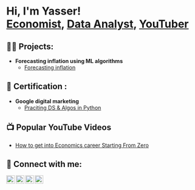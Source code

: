 <h1>Hi, I'm Yasser! <br/> <a href="https://www.linkedin.com/in/yasserelfahli/">Economist</a>, <a href="https://github.com/yassirelfahli">Data Analyst</a>, <a href="https://www.youtube.com/c/yasserelfahli">YouTuber</a></h1>

<h2>👨‍💻 Projects:</h2>

- <b> Forecasting inflation using ML algorithms</b>
  - [Forecasting inflation](https://github.com/yassirelfahli/inflation)
 
<h2>📜 Certification : </h2>

- <b>Google digital marketing</b>
  - [Praciting DS & Algos in Python]()

<h2>📺 Popular YouTube Videos</h2>

- [How to get into Economics career Starting From Zero]()

<h2> 🤳 Connect with me:</h2>

[<img align="left" alt="JoshMadakor | YouTube" width="22px" src="https://cdn.jsdelivr.net/npm/simple-icons@v3/icons/youtube.svg" />][youtube]
[<img align="left" alt="JoshMadakor | Twitter" width="22px" src="https://cdn.jsdelivr.net/npm/simple-icons@v3/icons/twitter.svg" />][twitter]
[<img align="left" alt="JoshMadakor | LinkedIn" width="22px" src="https://cdn.jsdelivr.net/npm/simple-icons@v3/icons/linkedin.svg" />][linkedin]
[<img align="left" alt="JoshMadakor | Instagram" width="22px" src="https://cdn.jsdelivr.net/npm/simple-icons@v3/icons/instagram.svg" />][instagram]

[twitter]: https://twitter.com/YasserElfahli
[youtube]: https://www.youtube.com/@yasserelfahli/about
[instagram]: https://www.instagram.com/yasserelfahli/
[linkedin]: https://www.linkedin.com/in/yasserelfahli/

<!--
**joshmadakor1/joshmadakor1** is a ✨ _special_ ✨ repository because its `README.md` (this file) appears on your GitHub profile.

Here are some ideas to get you started:

- 🔭 I’m currently working on ...
- 🌱 I’m currently learning ...
- 👯 I’m looking to collaborate on ...
- 🤔 I’m looking for help with ...
- 💬 Ask me about ...
- 📫 How to reach me: ...
- 😄 Pronouns: ...
- ⚡ Fun fact: ...
-->
